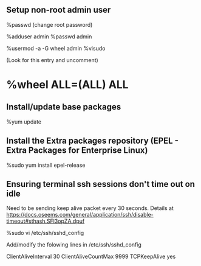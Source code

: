 ## Setup non-root admin user

%passwd
(change root password)

%adduser admin
%passwd admin

%usermod -a -G wheel admin
%visudo

(Look for this entry and uncomment)
 # %wheel  ALL=(ALL)       ALL

## Install/update base packages
%yum update

## Install the Extra packages repository (EPEL - Extra Packages for Enterprise Linux)
%sudo yum install epel-release

## Ensuring terminal ssh sessions don't time out on idle
Need to be sending keep alive packet every 30 seconds. Details at https://docs.oseems.com/general/application/ssh/disable-timeout#sthash.SFl3opZA.dpuf

%sudo vi /etc/ssh/sshd_config

Add/modify the folowing lines in /etc/ssh/sshd_config

ClientAliveInterval 30
ClientAliveCountMax 9999
TCPKeepAlive yes
